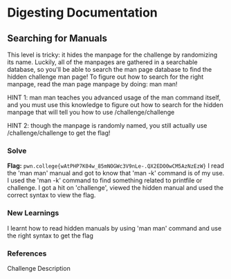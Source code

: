 # Digesting Documentation

## Searching for Manuals
This level is tricky: it hides the manpage for the challenge by randomizing its name. 
Luckily, all of the manpages are gathered in a searchable database, so you'll be able to search the man page database to find the hidden challenge man page! 
To figure out how to search for the right manpage, read the man page manpage by doing: man man!

HINT 1: man man teaches you advanced usage of the man command itself, 
and you must use this knowledge to figure out how to search for the hidden manpage that will tell you how to use /challenge/challenge

HINT 2: though the manpage is randomly named, you still actually use /challenge/challenge to get the flag!

### Solve
**Flag:** `pwn.college{wAtPHP7K04w_85mNOGWc3V9nLe-.QX2EDO0wCM5AzNzEzW}`
I read the 'man man' manual and got to know that 'man -k' command is of my use.
I used the 'man -k' command to find something related to printfile or challenge.
I got a hit on 'challenge', viewed the hidden manual and used the correct syntax to view the flag.

### New Learnings
I learnt how to read hidden manuals by using 'man man' command and use the right syntax to get the flag

### References 
Challenge Description
